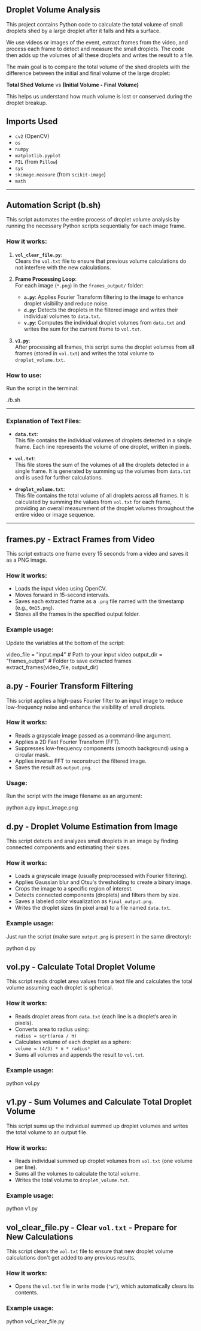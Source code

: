 ## Droplet Volume Analysis

This project contains Python code to calculate the total volume of small droplets shed by a large droplet after it falls and hits a surface.

We use videos or images of the event, extract frames from the video, and process each frame to detect and measure the small droplets. The code then adds up the volumes of all these droplets and writes the result to a file.

The main goal is to compare the total volume of the shed droplets with the difference between the initial and final volume of the large droplet:

**Total Shed Volume** vs **(Initial Volume - Final Volume)**

This helps us understand how much volume is lost or conserved during the droplet breakup.


## Imports Used

- `cv2` (OpenCV)
- `os`
- `numpy`
- `matplotlib.pyplot`
- `PIL` (from `Pillow`)
- `sys`
- `skimage.measure` (from `scikit-image`)
- `math`

---

## Automation Script (b.sh)

This script automates the entire process of droplet volume analysis by running the necessary Python scripts sequentially for each image frame.

### How it works:
1. **`vol_clear_file.py`**:  
   Clears the `vol.txt` file to ensure that previous volume calculations do not interfere with the new calculations.
   
2. **Frame Processing Loop**:  
   For each image (`*.png`) in the `frames_output/` folder:
   - **`a.py`**: Applies Fourier Transform filtering to the image to enhance droplet visibility and reduce noise.
   - **`d.py`**: Detects the droplets in the filtered image and writes their individual volumes to `data.txt`.
   - **`v.py`**: Computes the individual droplet volumes from `data.txt` and writes the sum for the current frame to `vol.txt`.

3. **`v1.py`**:  
   After processing all frames, this script sums the droplet volumes from all frames (stored in `vol.txt`) and writes the total volume to `droplet_volume.txt`.

### How to use:
Run the script in the terminal:
  
  ./b.sh

---

### Explanation of Text Files:

- **`data.txt`**:  
  This file contains the individual volumes of droplets detected in a single frame. Each line represents the volume of one droplet, written in pixels.

- **`vol.txt`**:  
  This file stores the sum of the volumes of all the droplets detected in a single frame. It is generated by summing up the volumes from `data.txt` and is used for further calculations.

- **`droplet_volume.txt`**:  
  This file contains the total volume of all droplets across all frames. It is calculated by summing the values from `vol.txt` for each frame, providing an overall measurement of the droplet volumes throughout the entire video or image sequence.

---


## frames.py - Extract Frames from Video

This script extracts one frame every 15 seconds from a video and saves it as a PNG image.

### How it works:
- Loads the input video using OpenCV.
- Moves forward in 15-second intervals.
- Saves each extracted frame as a `.png` file named with the timestamp (e.g., `0m15.png`).
- Stores all the frames in the specified output folder.

### Example usage:
Update the variables at the bottom of the script:

video_file = "input.mp4"         # Path to your input video
output_dir = "frames_output"     # Folder to save extracted frames
extract_frames(video_file, output_dir)


## a.py - Fourier Transform Filtering

This script applies a high-pass Fourier filter to an input image to reduce low-frequency noise and enhance the visibility of small droplets.

### How it works:
- Reads a grayscale image passed as a command-line argument.
- Applies a 2D Fast Fourier Transform (FFT).
- Suppresses low-frequency components (smooth background) using a circular mask.
- Applies inverse FFT to reconstruct the filtered image.
- Saves the result as `output.png`.

### Usage:

Run the script with the image filename as an argument:

python a.py input_image.png


## d.py - Droplet Volume Estimation from Image

This script detects and analyzes small droplets in an image by finding connected components and estimating their sizes.

### How it works:
- Loads a grayscale image (usually preprocessed with Fourier filtering).
- Applies Gaussian blur and Otsu's thresholding to create a binary image.
- Crops the image to a specific region of interest.
- Detects connected components (droplets) and filters them by size.
- Saves a labeled color visualization as `Final_output.png`.
- Writes the droplet sizes (in pixel area) to a file named `data.txt`.

### Example usage:

Just run the script (make sure `output.png` is present in the same directory):

python d.py


## vol.py - Calculate Total Droplet Volume

This script reads droplet area values from a text file and calculates the total volume assuming each droplet is spherical.

### How it works:
- Reads droplet areas from `data.txt` (each line is a droplet’s area in pixels).
- Converts area to radius using:  
  `radius = sqrt(area / π)`
- Calculates volume of each droplet as a sphere:  
  `volume = (4/3) * π * radius³`
- Sums all volumes and appends the result to `vol.txt`.

### Example usage:

python vol.py




## v1.py - Sum Volumes and Calculate Total Droplet Volume

This script sums up the individual summed up droplet volumes and writes the total volume to an output file.

### How it works:
- Reads individual summed up droplet volumes from `vol.txt` (one volume per line).
- Sums all the volumes to calculate the total volume.
- Writes the total volume to `droplet_volume.txt`.

### Example usage:

python v1.py

## vol_clear_file.py - Clear `vol.txt` - Prepare for New Calculations

This script clears the `vol.txt` file to ensure that new droplet volume calculations don't get added to any previous results.

### How it works:
- Opens the `vol.txt` file in write mode (`"w"`), which automatically clears its contents.

### Example usage:

python vol_clear_file.py